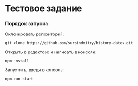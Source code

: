 <h1>Тестовое задание</h1>


<h3>Порядок запуска</h3>
Склонировать репозиторий:    

    git clone https://github.com/sursindmitry/history-dates.git

Открыть в редакторе и написать в консоли:

    npm install

Запустить, введя в консоль:

    npm run start